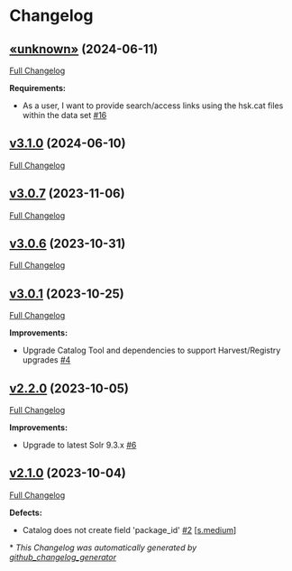 # Changelog

## [«unknown»](https://github.com/NASA-PDS/registry-pds3-catalog/tree/«unknown») (2024-06-11)

[Full Changelog](https://github.com/NASA-PDS/registry-pds3-catalog/compare/v3.1.0...«unknown»)

**Requirements:**

- As a user, I want to provide search/access links using the hsk.cat files within the data set [\#16](https://github.com/NASA-PDS/registry-pds3-catalog/issues/16)

## [v3.1.0](https://github.com/NASA-PDS/registry-pds3-catalog/tree/v3.1.0) (2024-06-10)

[Full Changelog](https://github.com/NASA-PDS/registry-pds3-catalog/compare/v3.0.7...v3.1.0)

## [v3.0.7](https://github.com/NASA-PDS/registry-pds3-catalog/tree/v3.0.7) (2023-11-06)

[Full Changelog](https://github.com/NASA-PDS/registry-pds3-catalog/compare/v3.0.6...v3.0.7)

## [v3.0.6](https://github.com/NASA-PDS/registry-pds3-catalog/tree/v3.0.6) (2023-10-31)

[Full Changelog](https://github.com/NASA-PDS/registry-pds3-catalog/compare/v3.0.1...v3.0.6)

## [v3.0.1](https://github.com/NASA-PDS/registry-pds3-catalog/tree/v3.0.1) (2023-10-25)

[Full Changelog](https://github.com/NASA-PDS/registry-pds3-catalog/compare/v2.2.0...v3.0.1)

**Improvements:**

- Upgrade Catalog Tool and dependencies to support Harvest/Registry upgrades [\#4](https://github.com/NASA-PDS/registry-pds3-catalog/issues/4)

## [v2.2.0](https://github.com/NASA-PDS/registry-pds3-catalog/tree/v2.2.0) (2023-10-05)

[Full Changelog](https://github.com/NASA-PDS/registry-pds3-catalog/compare/v2.1.0...v2.2.0)

**Improvements:**

- Upgrade to latest Solr 9.3.x [\#6](https://github.com/NASA-PDS/registry-pds3-catalog/issues/6)

## [v2.1.0](https://github.com/NASA-PDS/registry-pds3-catalog/tree/v2.1.0) (2023-10-04)

[Full Changelog](https://github.com/NASA-PDS/registry-pds3-catalog/compare/02afba57097509d1452b4ac360c2a6a569abd8d9...v2.1.0)

**Defects:**

- Catalog does not create field 'package\_id' [\#2](https://github.com/NASA-PDS/registry-pds3-catalog/issues/2) [[s.medium](https://github.com/NASA-PDS/registry-pds3-catalog/labels/s.medium)]



\* *This Changelog was automatically generated by [github_changelog_generator](https://github.com/github-changelog-generator/github-changelog-generator)*
